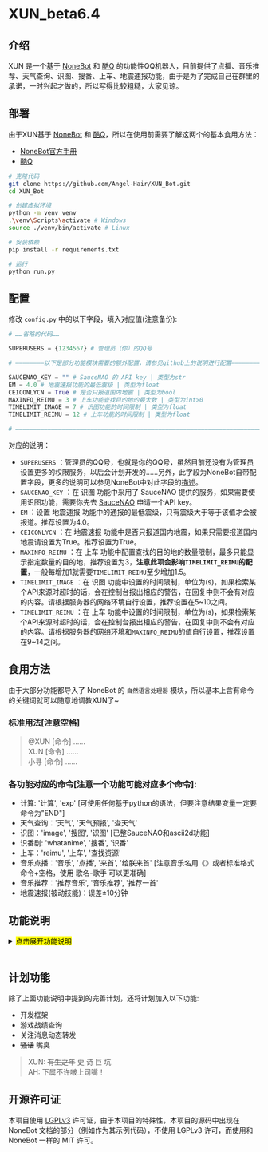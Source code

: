 # XUN_beta6.4

## 介绍

XUN 是一个基于 [NoneBot](https://github.com/richardchien/nonebot) 和 [酷Q](https://cqp.cc) 的功能性QQ机器人，目前提供了点播、音乐推荐、天气查询、识图、搜番、上车、地震速报功能，由于是为了完成自己在群里的承诺，一时兴起才做的，所以写得比较粗糙，大家见谅。

## 部署

由于XUN基于 [NoneBot](https://github.com/richardchien/nonebot) 和 [酷Q](https://cqp.cc)，所以在使用前需要了解这两个的基本食用方法：

* [NoneBot官方手册](https://nonebot.cqp.moe)
* [酷Q](https://cqp.cc)

```bash
# 克隆代码
git clone https://github.com/Angel-Hair/XUN_Bot.git
cd XUN_Bot

# 创建虚拟环境
python -m venv venv
.\venv\Scripts\activate # Windows
source ./venv/bin/activate # Linux

# 安装依赖
pip install -r requirements.txt

# 运行
python run.py
```

## 配置

修改 `config.py` 中的以下字段，填入对应值(注意备份):

```python
# ……省略的代码……

SUPERUSERS = {1234567} # 管理员（你）的QQ号

# ————————以下是部分功能模块需要的额外配置，请参见github上的说明进行配置————————

SAUCENAO_KEY = "" # SauceNAO 的 API key | 类型为str
EM = 4.0 # 地震速报功能的最低震级 | 类型为float
CEICONLYCN = True # 是否只报道国内地震 | 类型为bool
MAXINFO_REIMU = 3 # 上车功能查找目的地的最大数 | 类型为int>0
TIMELIMIT_IMAGE = 7 # 识图功能的时间限制 | 类型为float
TIMELIMIT_REIMU = 12 # 上车功能的时间限制 | 类型为float

# —————————————————————————————————————————————————————————————————————————
```

对应的说明：

* `SUPERUSERS` ：管理员的QQ号，也就是你的QQ号，虽然目前还没有为管理员设置更多的权限服务，以后会计划开发的……另外，此字段为NoneBot自带配置字段，更多的说明可以参见NoneBot中对此字段的[描述](https://nonebot.cqp.moe/guide/basic-configuration.html#%E9%85%8D%E7%BD%AE%E8%B6%85%E7%BA%A7%E7%94%A8%E6%88%B7)。
* `SAUCENAO_KEY` ：在 识图 功能中采用了 SauceNAO 提供的服务，如果需要使用识图功能，需要你先去 [SauceNAO](https://saucenao.com/) 申请一个API key。
* `EM` ：设置 地震速报 功能中的通报的最低震级，只有震级大于等于该值才会被报道。推荐设置为4.0。
* `CEICONLYCN` ：在 地震速报 功能中是否只报道国内地震，如果只需要报道国内地震请设置为True。推荐设置为True。
* `MAXINFO_REIMU` ：在 上车 功能中配置查找的目的地的数量限制，最多只能显示指定数量的目的地，推荐设置为3，**注意此项会影响`TIMELIMIT_REIMU`的配置**，一般每增加1就需要`TIMELIMIT_REIMU`至少增加1.5。
* `TIMELIMIT_IMAGE` ：在 识图 功能中设置的时间限制，单位为(s)，如果检索某个API来源时超时的话，会在控制台报出相应的警告，在回复中则不会有对应的内容。请根据服务器的网络环境自行设置，推荐设置在5~10之间。
* `TIMELIMIT_REIMU` ：在 上车 功能中设置的时间限制，单位为(s)，如果检索某个API来源时超时的话，会在控制台报出相应的警告，在回复中则不会有对应的内容。请根据服务器的网络环境和`MAXINFO_REIMU`的值自行设置，推荐设置在9~14之间。

## 食用方法

由于大部分功能都导入了 NoneBot 的 `自然语言处理器` 模块，所以基本上含有命令的关键词就可以随意地调教XUN了~

### 标准用法[注意空格]

>@XUN [命令] ……  
>XUN [命令] ……  
>小寻 [命令] ……  

### 各功能对应的命令[注意一个功能可能对应多个命令]:

* 计算: '计算', 'exp' [可使用任何基于python的语法，但要注意结果变量一定要命令为"END"]
* 天气查询：'天气', '天气预报', '查天气'
* 识图：'image', '搜图', '识图' [已整SauceNAO和ascii2d功能]
* 识番剧: 'whatanime', '搜番', '识番'
* 上车：'reimu', '上车', '查找资源'
* 音乐点播：'音乐', '点播', '来首', '给朕来首' [注意音乐名用《》或者标准格式 命令+空格，使用 歌名-歌手 可以更准确]
* 音乐推荐：'推荐音乐', '音乐推荐', '推荐一首'
* 地震速报(被动技能)：误差±10分钟

## 功能说明

<details>
<summary><mark>点击展开功能说明</mark></summary>

### 识图

![1.png](https://i.loli.net/2020/01/04/FtiUZnSTPmCz3hJ.png)

此功能整合了以前的 SauceNAO 和 ascii2d 两个功能，主要针对ACG图像和推图，本来打算加入各主流搜索引擎识图功能的，但是发现并没用公开API，如果对接 Selenium 倒是可以实现，但是未免有点浪费资源，所以就没继续写了……

> XUN: 其实就是懒……

**需要注意的是加入了超时机制，如果 SauceNAO 和 ascii2d 其中一个在检索的时候超时则不会有对应的结果！如果需要修改超时时间，需要修改 `config.py` 中的对应值， 详细配置请参考上面 [配置](#user-content-配置) 这一节的内容。**

### 计算

![2.png](https://i.loli.net/2020/01/05/4h8uvrM5tkGQxPs.png)

任何使用 Python 来计算的公式都可以使用此功能来计算，**但要注意你所需要的计算结果一定要赋值给名为 `END` 的变量，也就是说如果你只发送命令 `1+1` 是不会有任何结果，正确的命令为 `END=1+1` 。另外如果你需要得到更多变量的值，则一定不要命令任何变量为`END`，在这种情况下，默认会回复一个包含计算过程所有变量的值空间字典。**

看到这里聪明的你可能已经猜出来了，这个功能的原理就是利用Python中的 `exec` 函数来实现的，不过不用担心安全审计问题，在执行`exec`函数前会自动调用相应的审计函数来进行检查，如果检查出可能会损害服务器的命令会进行相应的报错，并不会执行其命令。

### 音乐点播

![3.png](https://i.loli.net/2020/01/04/jqALO8ZvXmzfx6h.png)

这个基本的功能相信不用我更多的介绍了吧，**需要注意的是音乐名用《》括起来或者使用标准格式: 命令+空格，另外使用 歌名-歌手 的格式可以使结果更准确。**

### 音乐推荐

![4.png](https://i.loli.net/2020/01/04/bs9deW4gLmXPcAC.png)

输入 `对应命令 + 你需要音乐的描述` 就可以得到推荐音乐的回复，其中包含该歌曲所被包含歌单的信息。

### 搜番

![5.png](https://i.loli.net/2020/01/04/9nPh3kQM7cbz4rE.png)

该功能利用了![trace.moe](https://trace.moe/)公共API，会得到对应图片的番剧名称和时间锚点。

### 天气查询

![6.png](https://i.loli.net/2020/01/04/Sd7FZkI2w5n9c4b.png)

命令中包含‘小寻’和‘天气’这两个关键字和一个地名就可以得到对应地名的天气了。**注意只能查询国内的天气。**

### 地震速报

![7.png](https://i.loli.net/2020/01/04/rjl3mY7M4NodIct.png)

被动技能，不需要主动调用。默认情况下只会报道发生在国内的地震并且要求震级大于等于4.0，如果需要报道周边国家的地震或者需要修改最低震级，需要修改 `config.py` 中的对应值，详细配置请参考上面 [配置](#user-content-配置) 这一节的内容。

**注意启用该功能会每隔一分钟检索一次 ![国家地震台网](http://news.ceic.ac.cn/) ,比较消耗资源，如果不需要启用该功能，只需要在 `\include\plugins\` 目录下删掉对应 `ceic` 文件夹并重启XUN就可以了。**

### 上车

![8.png](https://i.loli.net/2020/01/16/J5NSW2BfbjMK6VZ.png)

注意此功能没有启用 `自然语言处理器` 模块，所以请用 `标准命令格式 + 目的地关键词` 的形式来告诉XUN你想要去的目的地。

**关于此功能我不会再有过多的描述了，请自行体会。**

</details>
<br>

## 计划功能

除了上面功能说明中提到的完善计划，还将计划加入以下功能:

* 开发框架
* 游戏战绩查询
* 关注消息动态转发
* ~~骚话~~ 嘴臭

> XUN: ~~有生之年~~ 史 诗 巨 坑  
> AH: 下属不许啵上司嘴！

## 开源许可证

本项目使用 [LGPLv3](https://github.com/Angel-Hair/XUN_Bot/blob/master/LICENSE) 许可证，由于本项目的特殊性，本项目的源码中出现在 NoneBot 文档的部分（例如作为其示例代码），不使用 LGPLv3 许可，而使用和 NoneBot 一样的 MIT 许可。
